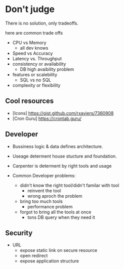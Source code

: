 # Don't judge

There is no solution, only tradeoffs.

here are common trade offs
- CPU vs Memory
  - all dev knows
- Speed vs Accuracy
- Latency vs. Throughput
- consistency or availability
  - DB high avaibility problem
- features or scalebility
  - SQL vs no SQL
- complexity or flexibility
  

## Cool resources
- [Icons] https://gist.github.com/rxaviers/7360908
- [Cron Guru] https://crontab.guru/

## Developer 
- Bussiness logic & data defines architecture.
- Useage determent house stucture and foundation.

- Carpenter is determent by right tools and usage
- Common Developer problems:
  - didn't know the right tool/didn't familar with tool
    - reinvent the tool
    - wrong aproch the problem
  - bring too much tools
    - performance problem
  - forgot to bring all the tools at once
    - tons DB query when they need it

## Security
- URL
  - expose static link on secure resource
  - open redirect
  - expose application structure